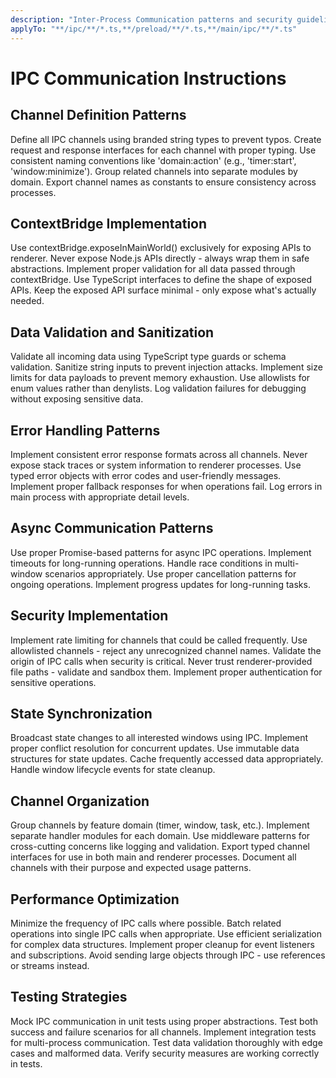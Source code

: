 ```yaml
---
description: "Inter-Process Communication patterns and security guidelines"
applyTo: "**/ipc/**/*.ts,**/preload/**/*.ts,**/main/ipc/**/*.ts"
---
```


# IPC Communication Instructions

## Channel Definition Patterns

Define all IPC channels using branded string types to prevent typos.
Create request and response interfaces for each channel with proper typing.
Use consistent naming conventions like 'domain:action' (e.g., 'timer:start', 'window:minimize').
Group related channels into separate modules by domain.
Export channel names as constants to ensure consistency across processes.

## ContextBridge Implementation

Use contextBridge.exposeInMainWorld() exclusively for exposing APIs to renderer.
Never expose Node.js APIs directly - always wrap them in safe abstractions.
Implement proper validation for all data passed through contextBridge.
Use TypeScript interfaces to define the shape of exposed APIs.
Keep the exposed API surface minimal - only expose what's actually needed.

## Data Validation and Sanitization

Validate all incoming data using TypeScript type guards or schema validation.
Sanitize string inputs to prevent injection attacks.
Implement size limits for data payloads to prevent memory exhaustion.
Use allowlists for enum values rather than denylists.
Log validation failures for debugging without exposing sensitive data.

## Error Handling Patterns

Implement consistent error response formats across all channels.
Never expose stack traces or system information to renderer processes.
Use typed error objects with error codes and user-friendly messages.
Implement proper fallback responses for when operations fail.
Log errors in main process with appropriate detail levels.

## Async Communication Patterns

Use proper Promise-based patterns for async IPC operations.
Implement timeouts for long-running operations.
Handle race conditions in multi-window scenarios appropriately.
Use proper cancellation patterns for ongoing operations.
Implement progress updates for long-running tasks.

## Security Implementation

Implement rate limiting for channels that could be called frequently.
Use allowlisted channels - reject any unrecognized channel names.
Validate the origin of IPC calls when security is critical.
Never trust renderer-provided file paths - validate and sandbox them.
Implement proper authentication for sensitive operations.

## State Synchronization

Broadcast state changes to all interested windows using IPC.
Implement proper conflict resolution for concurrent updates.
Use immutable data structures for state updates.
Cache frequently accessed data appropriately.
Handle window lifecycle events for state cleanup.

## Channel Organization

Group channels by feature domain (timer, window, task, etc.).
Implement separate handler modules for each domain.
Use middleware patterns for cross-cutting concerns like logging and validation.
Export typed channel interfaces for use in both main and renderer processes.
Document all channels with their purpose and expected usage patterns.

## Performance Optimization

Minimize the frequency of IPC calls where possible.
Batch related operations into single IPC calls when appropriate.
Use efficient serialization for complex data structures.
Implement proper cleanup for event listeners and subscriptions.
Avoid sending large objects through IPC - use references or streams instead.

## Testing Strategies

Mock IPC communication in unit tests using proper abstractions.
Test both success and failure scenarios for all channels.
Implement integration tests for multi-process communication.
Test data validation thoroughly with edge cases and malformed data.
Verify security measures are working correctly in tests.
